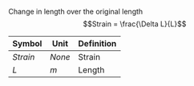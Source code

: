 Change in length over the original length
$$Strain = \frac{\Delta L}{L}$$

| Symbol | Unit | Definition |
| ---- | ---- | ---- |
| $Strain$ | $None$ | Strain |
| $L$ | $m$ | Length |
